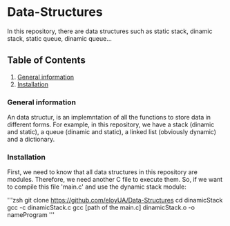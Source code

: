 # Data-Structures
In this repository, there are data structures such as static stack, dinamic stack, static queue, dinamic queue...

## Table of Contents
1. [General information](#general-information)
2. [Installation](#installation)

### General information
An data structur, is an implemntation of all the functions to store data in different forms.
For example, in this repository, we have a stack (dinamic and static), a queue (dinamic and static),
a linked list (obviously dynamic) and a dictionary.

### Installation
First, we need to know that all data structures in this repository are modules. Therefore, we need another C file to execute them.
So, if we want to compile this file 'main.c' and use the dynamic stack module:

'''zsh
git clone https://github.com/eloyUA/Data-Structures
cd dinamicStack
gcc -c dinamicStack.c
gcc [path of the main.c] dinamicStack.o -o nameProgram
'''
